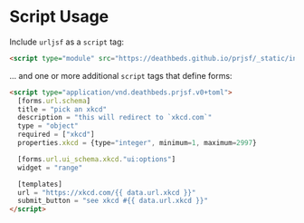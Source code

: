# Script Usage

Include `urljsf` as a `script` tag:

```html
<script type="module" src="https://deathbeds.github.io/prjsf/_static/index.js"></script>
```

... and one or more additional `script` tags that define forms:

```html
<script type="application/vnd.deathbeds.prjsf.v0+toml">
  [forms.url.schema]
  title = "pick an xkcd"
  description = "this will redirect to `xkcd.com`"
  type = "object"
  required = ["xkcd"]
  properties.xkcd = {type="integer", minimum=1, maximum=2997}

  [forms.url.ui_schema.xkcd."ui:options"]
  widget = "range"

  [templates]
  url = "https://xkcd.com/{{ data.url.xkcd }}"
  submit_button = "see xkcd #{{ data.url.xkcd }}"
</script>
```
